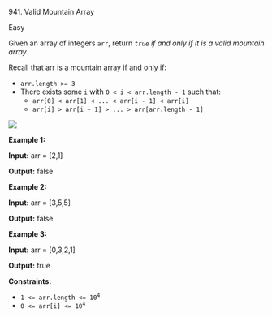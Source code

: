 941\. Valid Mountain Array

Easy

Given an array of integers `arr`, return _`true` if and only if it is a valid mountain array_.

Recall that arr is a mountain array if and only if:

*   `arr.length >= 3`
*   There exists some `i` with `0 < i < arr.length - 1` such that:
    *   `arr[0] < arr[1] < ... < arr[i - 1] < arr[i]`
    *   `arr[i] > arr[i + 1] > ... > arr[arr.length - 1]`

![](https://assets.leetcode.com/uploads/2019/10/20/hint_valid_mountain_array.png)

**Example 1:**

**Input:** arr = [2,1]

**Output:** false

**Example 2:**

**Input:** arr = [3,5,5]

**Output:** false

**Example 3:**

**Input:** arr = [0,3,2,1]

**Output:** true

**Constraints:**

*   <code>1 <= arr.length <= 10<sup>4</sup></code>
*   <code>0 <= arr[i] <= 10<sup>4</sup></code>